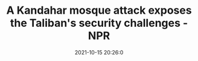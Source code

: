 ---
"title": "A Kandahar mosque attack exposes the Taliban's security challenges - NPR"
"date": "2021-10-15 20:26:0"
"feed_name": "GOOGLENEWSMINING"
"feed_website": "https://news.google.com/search?q=mining%2Bincident&hl=en-US&gl=US&ceid=US:en"
"feed_rss": "https://news.google.com/rss/search?q=mining%2Bincident&hl=en-US&gl=US&ceid=US:en"
"link": "https://www.npr.org/2021/10/15/1046519762/a-kandahar-mosque-attack-exposes-the-talibans-security-challenges"
"source": "{'href': 'https://www.npr.org', 'title': 'NPR'}"
"file": "_posts/2021-1-1-46406045730a906bc502216a2968b84cf09e19cd.md"
"accident": "0"
"drilling": "0"
"dead": "0"
"injured": "0"
"arrested": "0"
"place": "unknown place"
"where": "unknown site"
"causes": "unknown"
"place_uri": "unknown place"
---